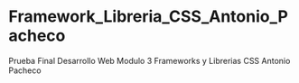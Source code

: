# Framework_Libreria_CSS_Antonio_Pacheco
Prueba Final Desarrollo Web Modulo 3 Frameworks y Librerias CSS Antonio Pacheco
